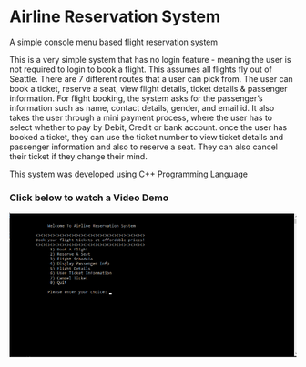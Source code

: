 # Airline Reservation System
 A simple console menu based flight reservation system
 
 This is a very simple system that has no login feature - meaning the user is not required to login to book a flight. This assumes all flights fly out of Seattle. There are 7 different routes that a user can pick from. The user can book a ticket, reserve a seat, view flight details, ticket details & passenger information. For flight booking, the system asks for the passenger’s information such as name, contact details, gender, and email id. It also takes the user through a mini payment process, where the user has to select whether to pay by Debit, Credit or bank account. once the user has booked a ticket, they can use the ticket number to view ticket details and passenger information and also to reserve a seat. They can also cancel their ticket if they change their mind.
 
 This system was developed using C++ Programming Language
 
 ### Click below to watch a Video Demo
 
 [![Watch the video](https://github.com/rkamath1/AirlineRes/blob/master/menu.png)](https://youtu.be/eIMV85-ckko)

